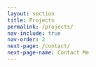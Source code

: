```yaml
---
layout: section
title: Projects
permalink: /projects/
nav-include: true
nav-order: 2
next-page: /contact/
next-page-name: Contact Me
---
```

